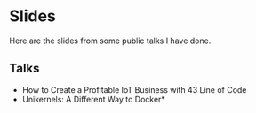 # Slides

Here are the slides from some public talks I have done.

## Talks 

- How to Create a Profitable IoT Business with 43 Line of Code
- Unikernels: A Different Way to Docker*
